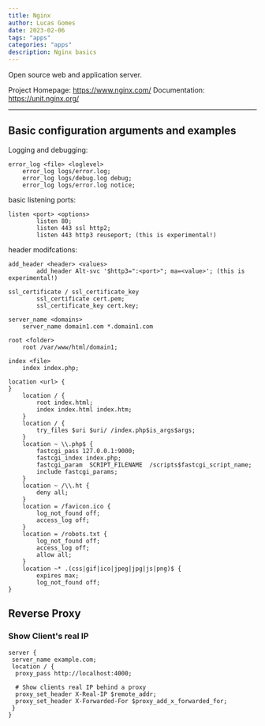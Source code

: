 ```yaml
---
title: Nginx
author: Lucas Gomes
date: 2023-02-06
tags: "apps"
categories: "apps"
description: Nginx basics
---
```


Open source web and application server.

Project Homepage: <https://www.nginx.com/>
Documentation: <https://unit.nginx.org/>

---

## Basic configuration arguments and examples

Logging and debugging:

```
error_log <file> <loglevel>
    error_log logs/error.log;
    error_log logs/debug.log debug;
    error_log logs/error.log notice;
```

basic listening ports:

```
listen <port> <options>
        listen 80;
        listen 443 ssl http2;
        listen 443 http3 reuseport; (this is experimental!)
```

header modifcations:

```
add_header <header> <values>
        add_header Alt-svc '$http3=":<port>"; ma=<value>'; (this is experimental!)

ssl_certificate / ssl_certificate_key
        ssl_certificate cert.pem;
        ssl_certificate_key cert.key;

server_name <domains>
    server_name domain1.com *.domain1.com

root <folder>
    root /var/www/html/domain1;

index <file>
    index index.php;

location <url> {
}
    location / {
        root index.html;
        index index.html index.htm;
    }
    location / {
        try_files $uri $uri/ /index.php$is_args$args;
    }
    location ~ \\.php$ {
        fastcgi_pass 127.0.0.1:9000;
        fastcgi_index index.php;
        fastcgi_param  SCRIPT_FILENAME  /scripts$fastcgi_script_name;
        include fastcgi_params;
    }
    location ~ /\\.ht {
        deny all;
    }
    location = /favicon.ico {
        log_not_found off;
        access_log off;
    }
    location = /robots.txt {
        log_not_found off;
        access_log off;
        allow all;
    }
    location ~* .(css|gif|ico|jpeg|jpg|js|png)$ {
        expires max;
        log_not_found off;
}
```

## Reverse Proxy

### Show Client's real IP

```
server {
 server_name example.com;
 location / { 
  proxy_pass http://localhost:4000;
  
  # Show clients real IP behind a proxy
  proxy_set_header X-Real-IP $remote_addr;
  proxy_set_header X-Forwarded-For $proxy_add_x_forwarded_for;
 }
}
```
